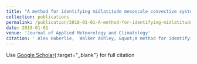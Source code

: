 ```yaml
---
title: "A method for identifying midlatitude mesoscale convective systems in radar mosaics. Part II: Tracking"
collection: publications
permalink: /publication/2018-01-01-A-method-for-identifying-midlatitude-mesoscale-convective-systems-in-radar-mosaics-Part-II-Tracking
date: 2018-01-01
venue: 'Journal of Applied Meteorology and Climatology'
citation: ' Alex Haberlie,  Walker Ashley, &quot;A method for identifying midlatitude mesoscale convective systems in radar mosaics. Part II: Tracking.&quot; Journal of Applied Meteorology and Climatology, 2018.'
---
```

Use [Google Scholar](https://scholar.google.com/scholar?q=A+method+for+identifying+midlatitude+mesoscale+convective+systems+in+radar+mosaics.+Part+II:+Tracking){:target="_blank"} for full citation
